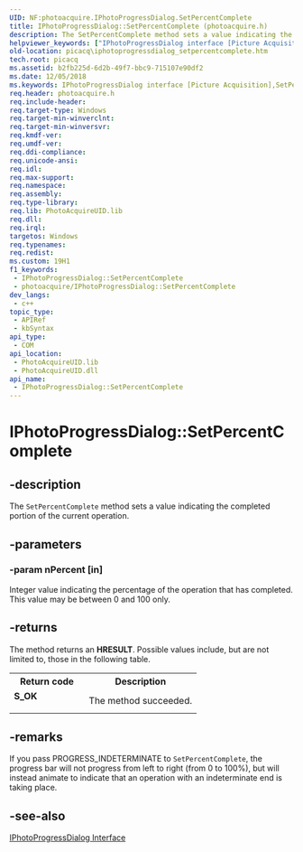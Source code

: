 ```yaml
---
UID: NF:photoacquire.IPhotoProgressDialog.SetPercentComplete
title: IPhotoProgressDialog::SetPercentComplete (photoacquire.h)
description: The SetPercentComplete method sets a value indicating the completed portion of the current operation.
helpviewer_keywords: ["IPhotoProgressDialog interface [Picture Acquisition]","SetPercentComplete method","IPhotoProgressDialog.SetPercentComplete","IPhotoProgressDialog::SetPercentComplete","IPhotoProgressDialogSetPercentComplete","SetPercentComplete","SetPercentComplete method [Picture Acquisition]","SetPercentComplete method [Picture Acquisition]","IPhotoProgressDialog interface","photoacquire/IPhotoProgressDialog::SetPercentComplete","picacq.iphotoprogressdialog_setpercentcomplete"]
old-location: picacq\iphotoprogressdialog_setpercentcomplete.htm
tech.root: picacq
ms.assetid: b2fb225d-6d2b-49f7-bbc9-715107e90df2
ms.date: 12/05/2018
ms.keywords: IPhotoProgressDialog interface [Picture Acquisition],SetPercentComplete method, IPhotoProgressDialog.SetPercentComplete, IPhotoProgressDialog::SetPercentComplete, IPhotoProgressDialogSetPercentComplete, SetPercentComplete, SetPercentComplete method [Picture Acquisition], SetPercentComplete method [Picture Acquisition],IPhotoProgressDialog interface, photoacquire/IPhotoProgressDialog::SetPercentComplete, picacq.iphotoprogressdialog_setpercentcomplete
req.header: photoacquire.h
req.include-header: 
req.target-type: Windows
req.target-min-winverclnt: 
req.target-min-winversvr: 
req.kmdf-ver: 
req.umdf-ver: 
req.ddi-compliance: 
req.unicode-ansi: 
req.idl: 
req.max-support: 
req.namespace: 
req.assembly: 
req.type-library: 
req.lib: PhotoAcquireUID.lib
req.dll: 
req.irql: 
targetos: Windows
req.typenames: 
req.redist: 
ms.custom: 19H1
f1_keywords:
 - IPhotoProgressDialog::SetPercentComplete
 - photoacquire/IPhotoProgressDialog::SetPercentComplete
dev_langs:
 - c++
topic_type:
 - APIRef
 - kbSyntax
api_type:
 - COM
api_location:
 - PhotoAcquireUID.lib
 - PhotoAcquireUID.dll
api_name:
 - IPhotoProgressDialog::SetPercentComplete
---
```


# IPhotoProgressDialog::SetPercentComplete


## -description

The <code>SetPercentComplete</code> method sets a value indicating the completed portion of the current operation.

## -parameters

### -param nPercent [in]

Integer value indicating the percentage of the operation that has completed. This value may be between 0 and 100 only.

## -returns

The method returns an <b>HRESULT</b>. Possible values include, but are not limited to, those in the following table.

<table>
<tr>
<th>Return code</th>
<th>Description</th>
</tr>
<tr>
<td width="40%">
<dl>
<dt><b>S_OK</b></dt>
</dl>
</td>
<td width="60%">
The method succeeded.

</td>
</tr>
</table>

## -remarks

If you pass PROGRESS_INDETERMINATE to <code>SetPercentComplete</code>, the progress bar will not progress from left to right (from 0 to 100%), but will instead animate to indicate that an operation with an indeterminate end is taking place.

## -see-also

<a href="/windows/desktop/api/photoacquire/nn-photoacquire-iphotoprogressdialog">IPhotoProgressDialog Interface</a>

